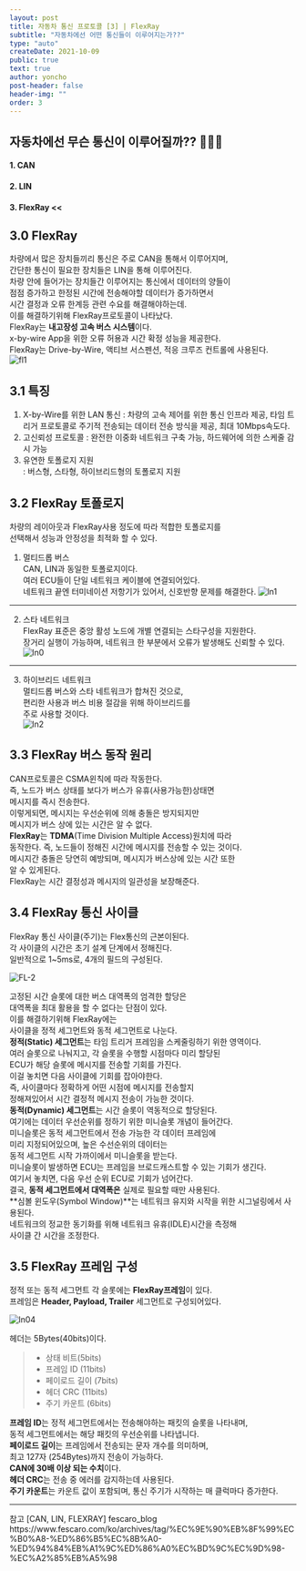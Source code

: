 ```yaml
---
layout: post
title: 자동차 통신 프로토콜 [3] | FlexRay
subtitle: "자동차에선 어떤 통신들이 이루어지는가??"
type: "auto"
createDate: 2021-10-09
public: true
text: true
author: yoncho
post-header: false
header-img: ""
order: 3
---
```


## 자동차에선 무슨 통신이 이루어질까?? 🚗🚙🚌  

#### 1. CAN
#### 2. LIN
#### 3. FlexRay  <<  


## 3.0 FlexRay 
차량에서 많은 장치들끼리 통신은 주로 CAN을 통해서 이루어지며,  
간단한 통신이 필요한 장치들은 LIN을 통해 이루어진다.  
차량 안에 들어가는 장치들간 이루어지는 통신에서 데이터의 양들이  
점점 증가하고 한정된 시간에 전송해야할 데이터가 증가하면서  
시간 결정과 오류 한계등 관련 수요를 해결해야하는데.  
이를 해결하기위해 FlexRay프로토콜이 나타났다.  
FlexRay는 **내고장성 고속 버스 시스템**이다.   
x-by-wire App을 위한 오류 허용과 시간 확정 성능을 제공한다.  
FlexRay는 Drive-by-Wire, 액티브 서스펜션, 적응 크루즈 컨트롤에 사용된다.  
![fl1](https://user-images.githubusercontent.com/44021629/136679212-c1d10e97-9c79-4dde-be73-14404c52d91c.PNG)  

## 3.1 특징  
1. X-by-Wire를 위한 LAN 통신
: 차량의 고속 제어를 위한 통신 인프라 제공, 타임 트리거 프로토콜로 주기적 전송되는 데이터 전송 방식을 제공, 최대 10Mbps속도다.  
2. 고신뢰성 프로토콜 
: 완전한 이중화 네트워크 구축 가능, 하드웨어에 의한 스케줄 감시 가능  
3. 유연한 토폴로지 지원  
: 버스형, 스타형, 하이브리드형의 토폴로지 지원  

## 3.2 FlexRay 토폴로지
차량의 레이아웃과  FlexRay사용 정도에 따라 적합한 토폴로지를  
선택해서 성능과 안정성을 최적화 할 수 있다.  

1. 멀티드롭 버스   
CAN, LIN과 동일한 토폴로지이다.  
여러  ECU들이 단일 네트워크 케이블에 연결되어있다.  
네트워크 끝엔 터미네이션 저항기가 있어서, 신호반향 문제를 해결한다. 
![ln1](https://user-images.githubusercontent.com/44021629/136679571-137fb075-7809-4303-9df2-154f5a29148d.PNG)   
<hr>

2. 스타 네트워크  
FlexRay 표준은 중앙 활성 노드에 개별 연결되는 스타구성을 지원한다.  
장거리 실행이 가능하며, 네트워크 한 부분에서 오류가 발생해도 신뢰할 수 있다.  
![ln0](https://user-images.githubusercontent.com/44021629/136679569-608611f9-ebb1-4de2-a873-e16a64c5a489.PNG)  
<hr>

3. 하이브리드 네트워크    
멀티드롭 버스와 스타 네트워크가 합쳐진 것으로,   
편리한 사용과 버스 비용 절감을 위해 하이브리드를  
주로 사용할 것이다.  
![ln2](https://user-images.githubusercontent.com/44021629/136679573-9fca391b-b7e3-444f-9b6a-b645bad3b0ac.PNG)  

## 3.3 FlexRay 버스 동작 원리
CAN프로토콜은 CSMA윈칙에 따라 작동한다.  
즉, 노드가 버스 상태를 보다가 버스가 유휴(사용가능한)상태면  
메시지를 즉시 전송한다.   
이렇게되면, 메시지는 우선순위에 의해 충돌은 방지되지만  
메시지가 버스 상에 있는 시간은 알 수 없다.  
**FlexRay**는 **TDMA**(Time Division Multiple Access)원치에 따라  
동작한다. 즉, 노드들이 정해진 시간에 메시지를 전송할 수 있는 것이다.  
메시지간 충돌은 당연히 예방되며, 메시지가 버스상에 있는 시간 또한  
알 수 있게된다.  
FlexRay는 시간 결정성과 메시지의 일관성을 보장해준다.  

## 3.4 FlexRay 통신 사이클  
FlexRay 통신 사이클(주기)는 Flex통신의 근본이된다.  
각 사이클의 시간은 초기 설계 단계에서 정해진다.  
일반적으로 1~5ms로, 4개의 필드의 구성된다.  

![FL-2](https://user-images.githubusercontent.com/44021629/136678973-0c0d12d3-7d0a-453c-9b15-865fe7aefc11.PNG)  

고정된 시간 슬롯에 대한 버스 대역폭의 엄격한 할당은   
대역폭을 최대 활용을 할 수 없다는 단점이 있다.  
이를 해결하기위해 FlexRay에는   
사이클을 정적 세그먼트와 동적 세그먼트로 나눈다.  
**정적(Static) 세그먼트**는 타임 트리거 프레임을 스케줄링하기 위한 영역이다.  
여러 슬롯으로 나눠지고, 각 슬롯을 수행할 시점마다 미리 할당된  
ECU가 해당 슬롯에 메시지를 전송할 기회를 가진다.  
이걸 놓치면 다음 사이클에 기회를 잡아야한다.  
즉, 사이클마다 정확하게 어떤 시점에 메시지를 전송할지  
정해져있어서 시간 결정적 메시지 전송이 가능한 것이다.  
**동적(Dynamic) 세그먼트**는 시간 슬롯이 역동적으로 할당된다.  
여기에는 데이터 우선순위를 정하기 위한 미니슬롯 개념이 들어간다.  
미니슬롯은 동적 세그먼트에서 전송 가능한 각 데이터 프레임에  
미리 지정되어있으며, 높은 수선순위의 데이터는   
동적 세그먼트 시작 가까이에서 미니슬롯을 받는다.  
미니슬롯이 발생하면 ECU는 프레임을 브로드캐스트할 수 있는 기회가 생긴다.  
여기서 놓치면, 다음 우선 순위 ECU로 기회가 넘어간다.  
결국, **동적 세그먼트에서 대역폭은** 실제로 필요할 때만 사용된다.  
**심볼 윈도우(Symbol Window)**는 네트워크 유지와 시작을 위한 시그널링에서 사용된다.  
네트워크의 정교한 동기화를 위해 네트워크 유휴(IDLE)시간을 측정해  
사이클 간 시간을 조정한다.  

## 3.5 FlexRay 프레임 구성  
정적 또는 동적 세그먼트 각 슬롯에는 **FlexRay프레임**이 있다.  
프레임은 **Header, Payload, Trailer** 세그먼트로 구성되어있다.  

![ln04](https://user-images.githubusercontent.com/44021629/136679511-af5c29fc-5434-4d45-9ea2-7d9b928387bd.PNG)  

헤더는 5Bytes(40bits)이다.  
> - 상태 비트(5bits)  
> - 프레임 ID (11bits)  
> - 페이로드 길이 (7bits)  
> - 헤더 CRC (11bits)  
> - 주기 카운트 (6bits)

**프레임 ID**는 정적 세그먼트에서는 전송해야하는 패킷의 슬롯을 나타내며,  
동적 세그먼트에서는 해당 패킷의 우선순위를 나타냅니다.  
**페이로드 길이**는 프레임에서 전송되는 문자 개수를 의미하며,  
최고 127자 (254Bytes)까지 전송이 가능하다.  
**CAN에 30배 이상 되는 수치**이다.  
**헤더 CRC**는 전송 중 에러를 감지하는데 사용된다.  
**주기 카운트**는 카운트 값이 포함되며, 통신 주기가 시작하는 매 클럭마다 증가한다.  



<hr>
참고   
[CAN, LIN, FLEXRAY] fescaro_blog    
https://www.fescaro.com/ko/archives/tag/%EC%9E%90%EB%8F%99%EC%B0%A8-%ED%86%B5%EC%8B%A0-%ED%94%84%EB%A1%9C%ED%86%A0%EC%BD%9C%EC%9D%98-%EC%A2%85%EB%A5%98



